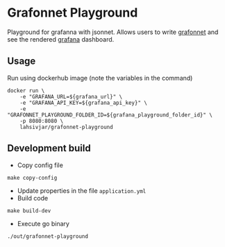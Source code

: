# Grafonnet Playground
Playground for grafanna with jsonnet. Allows users to write [grafonnet](https://github.com/grafana/grafonnet-lib) and see the rendered [grafana](https://grafana.com/) dashboard.

## Usage

Run using dockerhub image (note the variables in the command)

```
docker run \
    -e "GRAFANA_URL=${grafana_url}" \
    -e "GRAFANA_API_KEY=${grafana_api_key}" \
    -e "GRAFONNET_PLAYGROUND_FOLDER_ID=${grafana_playground_folder_id}" \
    -p 8080:8080 \
    lahsivjar/grafonnet-playground
```

## Development build
- Copy config file
```
make copy-config
```
- Update properties in the file `application.yml`
- Build code
```
make build-dev
```
- Execute go binary
```
./out/grafonnet-playground
```
